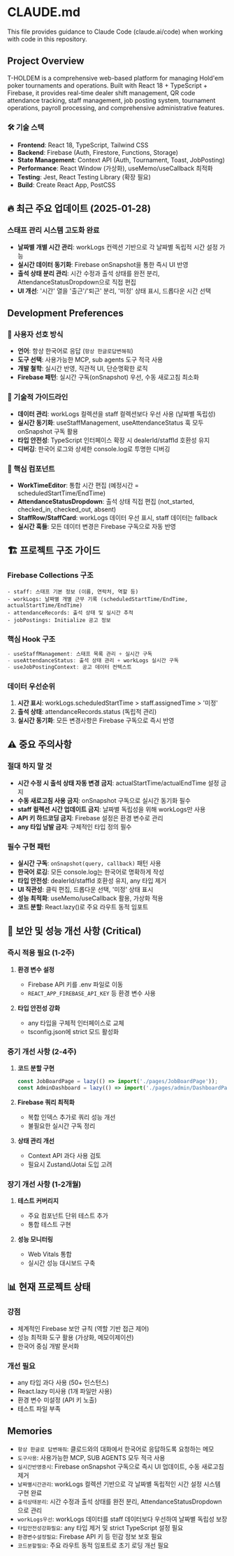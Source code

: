 # CLAUDE.md

This file provides guidance to Claude Code (claude.ai/code) when working with code in this repository.

## Project Overview

T-HOLDEM is a comprehensive web-based platform for managing Hold'em poker tournaments and operations. Built with React 18 + TypeScript + Firebase, it provides real-time dealer shift management, QR code attendance tracking, staff management, job posting system, tournament operations, payroll processing, and comprehensive administrative features.

### 🛠️ 기술 스택
- **Frontend**: React 18, TypeScript, Tailwind CSS
- **Backend**: Firebase (Auth, Firestore, Functions, Storage)
- **State Management**: Context API (Auth, Tournament, Toast, JobPosting)
- **Performance**: React Window (가상화), useMemo/useCallback 최적화
- **Testing**: Jest, React Testing Library (확장 필요)
- **Build**: Create React App, PostCSS

## 🔥 최근 주요 업데이트 (2025-01-28)

### 스태프 관리 시스템 고도화 완료
- **날짜별 개별 시간 관리**: workLogs 컨렉션 기반으로 각 날짜별 독립적 시간 설정 가능
- **실시간 데이터 동기화**: Firebase onSnapshot을 통한 즉시 UI 반영
- **출석 상태 분리 관리**: 시간 수정과 출석 상태를 완전 분리, AttendanceStatusDropdown으로 직접 편집
- **UI 개선**: '시간' 열을 '출근'/'퇴근' 분리, '미정' 상태 표시, 드롭다운 시간 선택

## Development Preferences

### 🌟 사용자 선호 방식
- **언어**: 항상 한국어로 응답 (`항상 한글로답변해줘`)
- **도구 선택**: 사용가능한 MCP, sub agents 도구 적극 사용
- **개발 철학**: 실시간 반영, 직관적 UI, 단순명확한 로직
- **Firebase 패턴**: 실시간 구독(onSnapshot) 우선, 수동 새로고침 최소화

### 🔧 기술적 가이드라인
- **데이터 관리**: workLogs 컬렉션을 staff 컬렉션보다 우선 사용 (날짜별 독립성)
- **실시간 동기화**: useStaffManagement, useAttendanceStatus 훅 모두 onSnapshot 구독 활용
- **타입 안전성**: TypeScript 인터페이스 확장 시 dealerId/staffId 호환성 유지
- **디버깅**: 한국어 로그와 상세한 console.log로 투명한 디버깅

### 🎯 핵심 컴포넌트
- **WorkTimeEditor**: 통합 시간 편집 (예정시간 = scheduledStartTime/EndTime)
- **AttendanceStatusDropdown**: 출석 상태 직접 편집 (not_started, checked_in, checked_out, absent)
- **StaffRow/StaffCard**: workLogs 데이터 우선 표시, staff 데이터는 fallback
- **실시간 훅들**: 모든 데이터 변경은 Firebase 구독으로 자동 반영

## 🏗️ 프로젝트 구조 가이드

### Firebase Collections 구조
```
- staff: 스태프 기본 정보 (이름, 연락처, 역할 등)
- workLogs: 날짜별 개별 근무 기록 (scheduledStartTime/EndTime, actualStartTime/EndTime)
- attendanceRecords: 출석 상태 및 실시간 추적
- jobPostings: Initialize 공고 정보
```

### 핵심 Hook 구조
```typescript
- useStaffManagement: 스태프 목록 관리 + 실시간 구독
- useAttendanceStatus: 출석 상태 관리 + workLogs 실시간 구독  
- useJobPostingContext: 공고 데이터 컨텍스트
```

### 데이터 우선순위
1. **시간 표시**: workLogs.scheduledStartTime > staff.assignedTime > '미정'
2. **출석 상태**: attendanceRecords.status (독립적 관리)
3. **실시간 동기화**: 모든 변경사항은 Firebase 구독으로 즉시 반영

## ⚠️ 중요 주의사항

### 절대 하지 말 것
- **시간 수정 시 출석 상태 자동 변경 금지**: actualStartTime/actualEndTime 설정 금지
- **수동 새로고침 사용 금지**: onSnapshot 구독으로 실시간 동기화 필수
- **staff 컬렉션 시간 업데이트 금지**: 날짜별 독립성을 위해 workLogs만 사용
- **API 키 하드코딩 금지**: Firebase 설정은 환경 변수로 관리
- **any 타입 남발 금지**: 구체적인 타입 정의 필수

### 필수 구현 패턴
- **실시간 구독**: `onSnapshot(query, callback)` 패턴 사용
- **한국어 로깅**: 모든 console.log는 한국어로 명확하게 작성
- **타입 안전성**: dealerId/staffId 호환성 유지, any 타입 제거
- **UI 직관성**: 클릭 편집, 드롭다운 선택, '미정' 상태 표시
- **성능 최적화**: useMemo/useCallback 활용, 가상화 적용
- **코드 분할**: React.lazy()로 주요 라우트 동적 임포트

## 🚨 보안 및 성능 개선 사항 (Critical)

### 즉시 적용 필요 (1-2주)
1. **환경 변수 설정**
   - Firebase API 키를 .env 파일로 이동
   - `REACT_APP_FIREBASE_API_KEY` 등 환경 변수 사용
   
2. **타입 안전성 강화**
   - any 타입을 구체적 인터페이스로 교체
   - tsconfig.json에 strict 모드 활성화

### 중기 개선 사항 (2-4주)
1. **코드 분할 구현**
   ```typescript
   const JobBoardPage = lazy(() => import('./pages/JobBoardPage'));
   const AdminDashboard = lazy(() => import('./pages/admin/DashboardPage'));
   ```

2. **Firebase 쿼리 최적화**
   - 복합 인덱스 추가로 쿼리 성능 개선
   - 불필요한 실시간 구독 정리

3. **상태 관리 개선**
   - Context API 과다 사용 검토
   - 필요시 Zustand/Jotai 도입 고려

### 장기 개선 사항 (1-2개월)
1. **테스트 커버리지**
   - 주요 컴포넌트 단위 테스트 추가
   - 통합 테스트 구현

2. **성능 모니터링**
   - Web Vitals 통합
   - 실시간 성능 대시보드 구축

## 📊 현재 프로젝트 상태

### 강점
- 체계적인 Firebase 보안 규칙 (역할 기반 접근 제어)
- 성능 최적화 도구 활용 (가상화, 메모이제이션)
- 한국어 중심 개발 문서화

### 개선 필요
- any 타입 과다 사용 (50+ 인스턴스)
- React.lazy 미사용 (1개 파일만 사용)
- 환경 변수 미설정 (API 키 노출)
- 테스트 파일 부족

## Memories

- `항상 한글로 답변해줘`: 클로드와의 대화에서 한국어로 응답하도록 요청하는 메모
- `도구사용`: 사용가능한 MCP, SUB AGENTS 모두 적극 사용
- `실시간반영중시`: Firebase onSnapshot 구독으로 즉시 UI 업데이트, 수동 새로고침 제거
- `날짜별시간관리`: workLogs 컬렉션 기반으로 각 날짜별 독립적인 시간 설정 시스템 구현 완료
- `출석상태분리`: 시간 수정과 출석 상태를 완전 분리, AttendanceStatusDropdown으로 관리
- `workLogs우선`: workLogs 데이터를 staff 데이터보다 우선하여 날짜별 독립성 보장
- `타입안전성강화필요`: any 타입 제거 및 strict TypeScript 설정 필요
- `환경변수설정필요`: Firebase API 키 등 민감 정보 보호 필요
- `코드분할필요`: 주요 라우트 동적 임포트로 초기 로딩 개선 필요